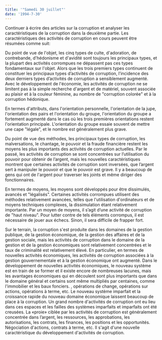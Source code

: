 ```yaml
---
title: '"Samedi 30 juillet"'
date: '1994-7-30'
---
```


Continuer à écrire des articles sur la corruption et analyser les caractéristiques de la corruption dans la deuxième partie. Les caractéristiques des activités de corruption en cours peuvent être résumées comme suit:

Du point de vue de l'objet, les cinq types de culte, d'adoration, de contrebande, d'hédonisme et d'avidité sont toujours les principaux types, et la plupart des activités corrompues ne dépassent pas ces types fondamentaux sur l'objet. Alors que les trois premiers types continuent de constituer les principaux types d’activités de corruption, l’incidence des deux derniers types d’activités de corruption a sensiblement augmenté. Avec le développement de l'économie, les activités de corruption ne se limitent pas à la simple recherche d'argent et de matériel, souvent associée au plaisir et à la couleur féminine, au nombre de "corruption colorée" et à la corruption hédonique.

En termes d'attributs, dans l'orientation personnelle, l'orientation de la jupe, l'orientation des pairs et l'orientation du groupe, l'orientation du groupe a fortement augmenté dans le cas où les trois premières orientations restent l'orientation principale. L'orientation du groupe essaie souvent de mettre une cape "légale", et le nombre est généralement plus grave.

Du point de vue des méthodes, les principaux types de corruption, les malversations, le chantage, le pouvoir et la fraude financière restent les moyens les plus importants des activités de corruption actuelles. Par le passé, les activités de corruption se sont concentrées sur l’utilisation du pouvoir pour obtenir de l’argent, mais les nouvelles caractéristiques montrent que certaines activités de corruption sont inversées, que l’argent sert à manipuler le pouvoir et que le pouvoir est grave. Il y a beaucoup de gens qui ont de l'argent pour traverser les joints et même diriger des fonctionnaires.

En termes de moyens, les moyens sont développés pour être dissimulés, avancés et "légalisés". Certaines activités corrompues utilisent des méthodes relativement avancées, telles que l'utilisation d'ordinateurs et de moyens techniques complexes, la dissimulation étant relativement importante. Par un moyen de moyens, il s’agit d’une activité de corruption de "haut niveau". Pour lutter contre de tels éléments corrompus, il est nécessaire de jouer aux échecs. Sinon, il sera difficile de frapper fort.

Sur le terrain, la corruption s'est produite dans les domaines de la gestion publique, de la gestion économique, de la gestion des affaires et de la gestion sociale, mais les activités de corruption dans le domaine de la gestion et de la gestion économiques sont relativement concentrées et le taux de criminalité est relativement élevé. En particulier, en termes de nouvelles activités économiques, les activités de corruption associées à la gestion gouvernementale et à la gestion économique ont augmenté. Dans le développement de nouvelles activités économiques, le nouveau système est en train de se former et il existe encore de nombreuses lacunes, mais les avantages économiques qui en découlent sont plus importants que dans le domaine général et certains sont même multipliés par centaines, comme l'immobilier et les baux fonciers. , opérations de change, opérations sur actions, opérations à terme, etc. Le nouveau système imparfait et la croissance rapide du nouveau domaine économique laissent beaucoup de place à la corruption. Un grand nombre d'activités de corruption ont eu lieu dans ces espaces et les failles des systèmes imparfaits et imparfaits ont été creusées. La «proie» ciblée par les activités de corruption est généralement concentrée dans l’argent, les ressources, les approbations, les autorisations, les contrats, les finances, les positions et les opportunités. Négociation d'actions, contrats à terme, etc. Il s'agit d'une nouvelle caractéristique du développement d'activités de corruption.

